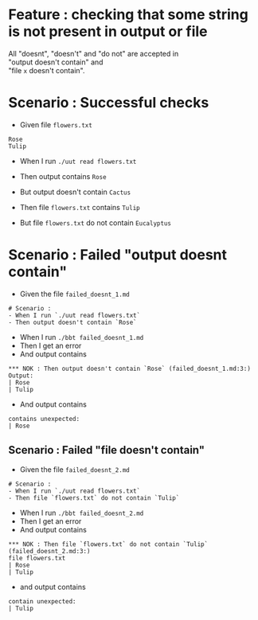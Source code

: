 # Feature : checking that some string is not present in output or file

All "doesnt", "doesn't" and "do not" are accepted in  
"output doesn't contain" and  
"file `x` doesn't contain". 


# Scenario : Successful checks

- Given file `flowers.txt`
```
Rose
Tulip
```

- When I run `./uut read flowers.txt`
- Then output contains `Rose`
- But output doesn't contain `Cactus`

- Then file `flowers.txt` contains `Tulip`
- But file `flowers.txt` do not contain `Eucalyptus`

# Scenario : Failed "output doesnt contain"

- Given the file `failed_doesnt_1.md`
```
# Scenario :
- When I run `./uut read flowers.txt`
- Then output doesn't contain `Rose`
```
- When I run `./bbt failed_doesnt_1.md`
- Then I get an error
- And output contains 
```
*** NOK : Then output doesn't contain `Rose` (failed_doesnt_1.md:3:)    
Output:    
| Rose    
| Tulip
```
- And output contains 
```
contains unexpected:    
| Rose    
```

## Scenario : Failed "file doesn't contain"

- Given the file `failed_doesnt_2.md`
```
# Scenario :
- When I run `./uut read flowers.txt`
- Then file `flowers.txt` do not contain `Tulip`
```
- When I run `./bbt failed_doesnt_2.md`
- Then I get an error
- And output contains 
```
*** NOK : Then file `flowers.txt` do not contain `Tulip` (failed_doesnt_2.md:3:)    
file flowers.txt  
| Rose    
| Tulip    
```
  
- and output contains 
```
contain unexpected:    
| Tulip    
```

